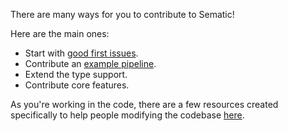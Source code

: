 There are many ways for you to contribute to Sematic!

Here are the main ones:

* Start with [good first issues](https://github.com/sematic-ai/sematic/contribute).
* Contribute an [example pipeline](./contribute-example.md).
* Extend the type support.
* Contribute core features.

As you're working in the code, there are a few resources created specifically
to help people modifying the codebase
[here](https://github.com/sematic-ai/sematic/tree/main/developer-docs).
